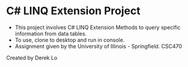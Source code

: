 
# C# LINQ Extension Project


* This project involves C# LINQ Extension Methods to query specific information from data tables. 
* To use, clone to desktop and run in console.
* Assignment given by the University of Illinois - Springfield. CSC470




Created by Derek Lo
